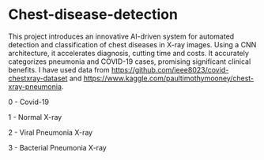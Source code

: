 # Chest-disease-detection


This project introduces an innovative AI-driven system for automated detection and classification of chest diseases in X-ray images. Using a CNN architecture, it accelerates diagnosis, cutting time and costs. It accurately categorizes pneumonia and COVID-19 cases, promising significant clinical benefits. I have used data from https://github.com/ieee8023/covid-chestxray-dataset and https://www.kaggle.com/paultimothymooney/chest-xray-pneumonia.

0 - Covid-19

1 - Normal X-ray

2 - Viral Pneumonia X-ray

3 - Bacterial Pneumonia X-ray
